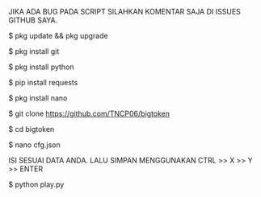 JIKA ADA BUG PADA SCRIPT SILAHKAN KOMENTAR SAJA DI ISSUES GITHUB SAYA.

$ pkg update && pkg upgrade

$ pkg install git

$ pkg install python

$ pip install requests

$ pkg install nano

$ git clone https://github.com/TNCP06/bigtoken

$ cd bigtoken

$ nano cfg.json

ISI SESUAI DATA ANDA. LALU SIMPAN MENGGUNAKAN CTRL >> X >> Y >> ENTER

$ python play.py
